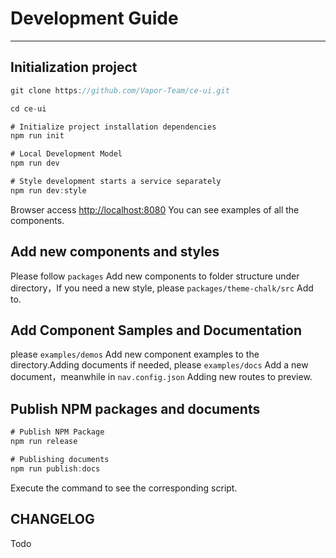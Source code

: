 # Development Guide
<!-- {.md} -->

----
<!-- {.md} -->

## Initialization project
<!-- {.md} -->

```js
git clone https://github.com/Vapor-Team/ce-ui.git

cd ce-ui

# Initialize project installation dependencies
npm run init

# Local Development Model
npm run dev

# Style development starts a service separately
npm run dev:style

```
<!-- {.md} -->

Browser access<!-- {.md} --> [http://localhost:8080](http://localhost:8080)<!-- {.md} --> You can see examples of all the components.

## Add new components and styles
<!-- {.md} -->
Please follow<!-- {.md} --> `packages` Add new components to folder structure under directory，If you need a new style, please `packages/theme-chalk/src` Add to.

## Add Component Samples and Documentation
<!-- {.md} -->
please<!-- {.md} --> `examples/demos` Add new component examples to the directory.Adding documents if needed, please `examples/docs` Add a new document，meanwhile in `nav.config.json` Adding new routes to preview.

## Publish NPM packages and documents
<!-- {.md} -->
```js
# Publish NPM Package
npm run release

# Publishing documents
npm run publish:docs
```
<!-- {.md} -->
Execute the command to see the corresponding script.
<!-- {.md} -->

## CHANGELOG
<!-- {.md} -->
Todo
<!-- {.md} -->